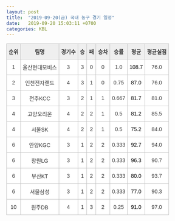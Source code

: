 ```yaml
---
layout: post
title:  "2019-09-20(금) 국내 농구 경기 일정"
date:   2019-09-20 15:03:11 +0700
categories: KBL
---
```


 <style type="text/css">
    .tg  {border-collapse:collapse;border-spacing:0;border-color:#ccc;}
    .tg td{font-family:Arial, sans-serif;font-size:14px;padding:10px 5px;border-style:solid;border-width:1px;overflow:hidden;word-break:normal;border-color:#ccc;color:#333;background-color:#fff;}
    .tg th{font-family:Arial, sans-serif;font-size:14px;font-weight:normal;padding:10px 5px;border-style:solid;border-width:1px;overflow:hidden;word-break:normal;border-color:#ccc;color:#333;background-color:#f0f0f0;}
    .tg .tg-jvag{background-color:#ffffff;color:#000000;border-color:#c0c0c0;text-align:center;vertical-align:middle}
    .tg .tg-wman{border-color:#c0c0c0;text-align:center;vertical-align:middle}
    .tg .tg-d14o{font-weight:bold;background-color:#efefef;border-color:#c0c0c0;text-align:center;vertical-align:middle}
    .tg .tg-qn23{color:#000000;border-color:#c0c0c0;text-align:center;vertical-align:middle}
    .tg .tg-50j8{background-color:#ffffff;border-color:#c0c0c0;text-align:center;vertical-align:middle}
    .tg .tg-fzdr{border-color:#c0c0c0;text-align:center;vertical-align:top}
    .tg .tg-hnyg{background-color:#ffffff;color:#000000;border-color:#c0c0c0;text-align:center;vertical-align:top}
</style>
<table class="tg">
  <tr>
    <th class="tg-d14o">순위</th>
    <th class="tg-d14o">팀명</th>
    <th class="tg-d14o">경기수</th>
    <th class="tg-d14o">승</th>
    <th class="tg-d14o">패</th>
    <th class="tg-d14o">승차</th>
    <th class="tg-d14o">승률</th>
    <th class="tg-d14o">평균</th>
    <th class="tg-d14o">평균실점</th>
  </tr>
<tr>
    <td class="tg-50j8">1</td>
    <td class="tg-50j8">울산현대모비스</td>
    <td class="tg-50j8">3</td>
    <td class="tg-50j8">3</td>
    <td class="tg-50j8">0</td>
    <td class="tg-50j8">0</td>
    <td class="tg-50j8">1.0</td>
    <td class="tg-jvag">108.7</td>
    <td class="tg-50j8">76.0</td>
</tr>
<tr>
    <td class="tg-50j8">2</td>
    <td class="tg-50j8">인천전자랜드</td>
    <td class="tg-50j8">4</td>
    <td class="tg-50j8">3</td>
    <td class="tg-50j8">1</td>
    <td class="tg-50j8">0</td>
    <td class="tg-50j8">0.75</td>
    <td class="tg-jvag">87.0</td>
    <td class="tg-50j8">76.0</td>
</tr>
<tr>
    <td class="tg-50j8">3</td>
    <td class="tg-50j8">전주KCC</td>
    <td class="tg-50j8">3</td>
    <td class="tg-50j8">2</td>
    <td class="tg-50j8">1</td>
    <td class="tg-50j8">1</td>
    <td class="tg-50j8">0.667</td>
    <td class="tg-jvag">81.7</td>
    <td class="tg-50j8">81.0</td>
</tr>
<tr>
    <td class="tg-50j8">4</td>
    <td class="tg-50j8">고양오리온</td>
    <td class="tg-50j8">4</td>
    <td class="tg-50j8">2</td>
    <td class="tg-50j8">2</td>
    <td class="tg-50j8">1</td>
    <td class="tg-50j8">0.5</td>
    <td class="tg-jvag">81.2</td>
    <td class="tg-50j8">85.5</td>
</tr>
<tr>
    <td class="tg-50j8">4</td>
    <td class="tg-50j8">서울SK</td>
    <td class="tg-50j8">4</td>
    <td class="tg-50j8">2</td>
    <td class="tg-50j8">2</td>
    <td class="tg-50j8">1</td>
    <td class="tg-50j8">0.5</td>
    <td class="tg-jvag">75.2</td>
    <td class="tg-50j8">84.0</td>
</tr>
<tr>
    <td class="tg-50j8">6</td>
    <td class="tg-50j8">안양KGC</td>
    <td class="tg-50j8">3</td>
    <td class="tg-50j8">1</td>
    <td class="tg-50j8">2</td>
    <td class="tg-50j8">2</td>
    <td class="tg-50j8">0.333</td>
    <td class="tg-jvag">92.7</td>
    <td class="tg-50j8">94.0</td>
</tr>
<tr>
    <td class="tg-50j8">6</td>
    <td class="tg-50j8">창원LG</td>
    <td class="tg-50j8">3</td>
    <td class="tg-50j8">1</td>
    <td class="tg-50j8">2</td>
    <td class="tg-50j8">2</td>
    <td class="tg-50j8">0.333</td>
    <td class="tg-jvag">96.3</td>
    <td class="tg-50j8">90.7</td>
</tr>
<tr>
    <td class="tg-50j8">6</td>
    <td class="tg-50j8">부산KT</td>
    <td class="tg-50j8">3</td>
    <td class="tg-50j8">1</td>
    <td class="tg-50j8">2</td>
    <td class="tg-50j8">2</td>
    <td class="tg-50j8">0.333</td>
    <td class="tg-jvag">80.0</td>
    <td class="tg-50j8">93.7</td>
</tr>
<tr>
    <td class="tg-50j8">6</td>
    <td class="tg-50j8">서울삼성</td>
    <td class="tg-50j8">3</td>
    <td class="tg-50j8">1</td>
    <td class="tg-50j8">2</td>
    <td class="tg-50j8">2</td>
    <td class="tg-50j8">0.333</td>
    <td class="tg-jvag">77.0</td>
    <td class="tg-50j8">90.3</td>
</tr>
<tr>
    <td class="tg-50j8">10</td>
    <td class="tg-50j8">원주DB</td>
    <td class="tg-50j8">4</td>
    <td class="tg-50j8">1</td>
    <td class="tg-50j8">3</td>
    <td class="tg-50j8">2</td>
    <td class="tg-50j8">0.25</td>
    <td class="tg-jvag">91.0</td>
    <td class="tg-50j8">97.0</td>
</tr>
</table>
